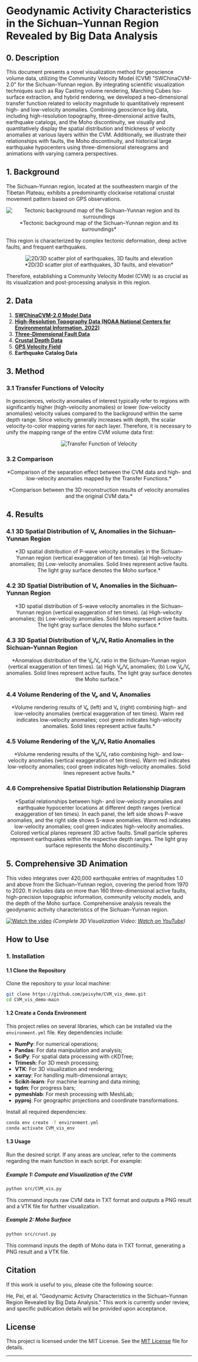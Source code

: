 # Geodynamic Activity Characteristics in the Sichuan–Yunnan Region Revealed by Big Data Analysis



## 0. Description


This document presents a novel visualization method for geoscience volume data, utilizing the Community Velocity Model (CVM) "SWChinaCVM-2.0" for the Sichuan–Yunnan region. By integrating scientific visualization techniques such as Ray Casting volume rendering, Marching Cubes Iso-surface extraction, and hybrid rendering, we developed a two-dimensional transfer function related to velocity magnitude to quantitatively represent high- and low-velocity anomalies. Combining geoscience big data, including high-resolution topography, three-dimensional active faults, earthquake catalogs, and the Moho discontinuity, we visually and quantitatively display the spatial distribution and thickness of velocity anomalies at various layers within the CVM. Additionally, we illustrate their relationships with faults, the Moho discontinuity, and historical large earthquake hypocenters using three-dimensional stereograms and animations with varying camera perspectives.


## 1. Background

The Sichuan–Yunnan region, located at the southeastern margin of the Tibetan Plateau, exhibits a predominantly clockwise rotational crustal movement pattern based on GPS observations.

<p align="center">
  <img src="pic/pic1.png" alt="Tectonic background map of the Sichuan–Yunnan region and its surroundings" /><br />
  *Tectonic background map of the Sichuan–Yunnan region and its surroundings*
</p>

This region is characterized by complex tectonic deformation, deep active faults, and frequent earthquakes.

<p align="center">
  <img src="pic/pic2.png" alt="2D/3D scatter plot of earthquakes, 3D faults and elevation" /><br />
  *2D/3D scatter plot of earthquakes, 3D faults, and elevation*
</p>

Therefore, establishing a Community Velocity Model (CVM) is as crucial as its visualization and post-processing analysis in this region.


## 2. Data

1. **[SWChinaCVM-2.0 Model Data](http://cses.ac.cn/sjcp/ggmx/2022/589.shtml)**
2. **[High-Resolution Topography Data (NOAA National Centers for Environmental Information, 2022)](https://www.ncei.noaa.gov/products/etopo-global-relief-model)**
3. **[Three-Dimensional Fault Data](http://cses.ac.cn/sjcp/ggmx/2024/609.shtml)**
4. **[Crustal Depth Data](https://www.sciencedirect.com/science/article/abs/pii/S0040195113006847?via%3Dihub)**
5. **[GPS Velocity Field](https://agupubs.onlinelibrary.wiley.com/doi/10.1029/2019JB018774)**
6. **Earthquake Catalog Data**


## 3. Method

### 3.1 Transfer Functions of Velocity

In geosciences, velocity anomalies of interest typically refer to regions with significantly higher (high-velocity anomalies) or lower (low-velocity anomalies) velocity values compared to the background within the same depth range. Since velocity generally increases with depth, the scalar velocity-to-color mapping varies for each layer. Therefore, it is necessary to unify the mapping range of the entire CVM volume data first:

<p align="center">
  <img src="pic/tf_func.png" alt="Transfer Function of Velocity" /><br />
</p>

### 3.2 Comparison

<p align="center">
  <img src="pic/pic3.png" alt="" /><br />
  *Comparison of the separation effect between the CVM data and high- and low-velocity anomalies mapped by the Transfer Functions.*
</p>

<p align="center">
  <img src="pic/pic4.png" alt="" /><br />
  *Comparison between the 3D reconstruction results of velocity anomalies and the original CVM data.*
</p>


## 4. Results

### 4.1 3D Spatial Distribution of Vₚ Anomalies in the Sichuan–Yunnan Region

<p align="center">
  <img src="pic/vp.png" alt="" /><br />
  *3D spatial distribution of P-wave velocity anomalies in the Sichuan–Yunnan region (vertical exaggeration of ten times). (a) High-velocity anomalies; (b) Low-velocity anomalies. Solid lines represent active faults. The light gray surface denotes the Moho surface.*
</p>

### 4.2 3D Spatial Distribution of Vₛ Anomalies in the Sichuan–Yunnan Region

<p align="center">
  <img src="pic/vs.png" alt="" /><br />
  *3D spatial distribution of S-wave velocity anomalies in the Sichuan–Yunnan region (vertical exaggeration of ten times). (a) High-velocity anomalies; (b) Low-velocity anomalies. Solid lines represent active faults. The light gray surface denotes the Moho surface.*
</p>

### 4.3 3D Spatial Distribution of Vₚ/Vₛ Ratio Anomalies in the Sichuan–Yunnan Region

<p align="center">
  <img src="pic/vpDvs.png" alt="" /><br />
  *Anomalous distribution of the Vₚ/Vₛ ratio in the Sichuan–Yunnan region (vertical exaggeration of ten times). (a) High Vₚ/Vₛ anomalies; (b) Low Vₚ/Vₛ anomalies. Solid lines represent active faults. The light gray surface denotes the Moho surface.*
</p>

### 4.4 Volume Rendering of the Vₚ and Vₛ Anomalies

<p align="center">
  <img src="pic/V_vp_vs.png" alt="" /><br />
  *Volume rendering results of Vₚ (left) and Vₛ (right) combining high- and low-velocity anomalies (vertical exaggeration of ten times). Warm red indicates low-velocity anomalies; cool green indicates high-velocity anomalies. Solid lines represent active faults.*
</p>

### 4.5 Volume Rendering of the Vₚ/Vₛ Ratio Anomalies

<p align="center">
  <img src="pic/V_vpDvs.png" alt="" /><br />
  *Volume rendering results of the Vₚ/Vₛ ratio combining high- and low-velocity anomalies (vertical exaggeration of ten times). Warm red indicates low-velocity anomalies; cool green indicates high-velocity anomalies. Solid lines represent active faults.*
</p>

### 4.6 Comprehensive Spatial Distribution Relationship Diagram

<p align="center">
  <img src="pic/vp_vs_10km.png" alt="" /><br />
  *Spatial relationships between high- and low-velocity anomalies and earthquake hypocenter locations at different depth ranges (vertical exaggeration of ten times). In each panel, the left side shows P-wave anomalies, and the right side shows S-wave anomalies. Warm red indicates low-velocity anomalies; cool green indicates high-velocity anomalies. Colored vertical planes represent 3D active faults. Small particle spheres represent earthquakes within the respective depth ranges. The light gray surface represents the Moho discontinuity.*
</p>


## 5. Comprehensive 3D Animation

This video integrates over 420,000 earthquake entries of magnitudes 1.0 and above from the Sichuan–Yunnan region, covering the period from 1970 to 2020. It includes data on more than 160 three-dimensional active faults, high-precision topographic information, community velocity models, and the depth of the Moho surface. Comprehensive analysis reveals the geodynamic activity characteristics of the Sichuan–Yunnan region.

[![Watch the video](https://img.youtube.com/vi/x29ss0pleRU/maxresdefault.jpg)](https://youtu.be/x29ss0pleRU)
*(Complete 3D Visualization Video: [Watch on YouTube](https://youtu.be/x29ss0pleRU))*



## How to Use

### 1. Installation

#### 1.1 Clone the Repository

Clone the repository to your local machine:

```bash
git clone https://github.com/peixyhe/CVM_vis_demo.git
cd CVM_vis_demo-main
```

#### 1.2 Create a Conda Environment

This project relies on several libraries, which can be installed via the `environment.yml` file. Key dependencies include:

- **NumPy**: For numerical operations;
- **Pandas**: For data manipulation and analysis;
- **SciPy**: For spatial data processing with cKDTree;
- **Trimesh**: For 3D mesh processing;
- **VTK**: For 3D visualization and rendering;
- **xarray**: For handling multi-dimensional arrays;
- **Scikit-learn**: For machine learning and data mining;
- **tqdm**: For progress bars;
- **pymeshlab**: For mesh processing with MeshLab;
- **pyproj**: For geographic projections and coordinate transformations.

Install all required dependencies:

```bash
conda env create -f environment.yml
conda activate CVM_vis_env
```

#### 1.3 Usage

Run the desired script. If any areas are unclear, refer to the comments regarding the main function in each script. For example:

##### Example 1: Compute and Visualization of the CVM

```bash
python src/CVM_vis.py
```

This command inputs raw CVM data in TXT format and outputs a PNG result and a VTK file for further visualization.

##### Example 2: Moho Surface

```bash
python src/crust.py
```

This command inputs the depth of Moho data in TXT format, generating a PNG result and a VTK file.

## Citation

If this work is useful to you, please cite the following source:

He, Pei, et al. "Geodynamic Activity Characteristics in the Sichuan–Yunnan Region Revealed by Big Data Analysis." This work is currently under review, and specific publication details will be provided upon acceptance.

## License

This project is licensed under the MIT License. See the [MIT License](LICENSE) file for details.

---
